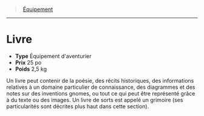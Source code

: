 ﻿> [Équipement](hd_equipment.md)

---

# Livre

- **Type** Équipement d'aventurier
- **Prix** 25 po
- **Poids** 2,5 kg

Un livre peut contenir de la poésie, des récits historiques, des informations relatives à un domaine particulier de connaissance, des diagrammes et des notes sur des inventions gnomes, ou tout ce qui peut être représenté grâce à du texte ou des images. Un livre de sorts est appelé un grimoire (ses particularités sont décrites plus haut dans cette section).

